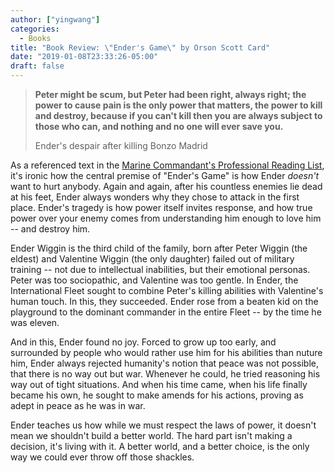 ```yaml
---
author: ["yingwang"]
categories:
  - Books
title: "Book Review: \"Ender's Game\" by Orson Scott Card"
date: "2019-01-08T23:33:26-05:00"
draft: false
---
```


> **Peter might be scum, but Peter had been right, always right; the power to
> cause pain is the only power that matters, the power to kill and destroy,
> because if you can't kill then you are always subject to those who can, and
> nothing and no one will ever save you.**
>
> Ender's despair after killing Bonzo Madrid

As a referenced text in the [Marine Commandant's Professional Reading
List](https://www.marines.mil/News/Messages/Messages-Display/Article/1184470/revision-of-the-commandants-professional-reading-list/),
it's ironic how the central premise of "Ender's Game" is how Ender *doesn't*
want to hurt anybody. Again and again, after his countless enemies lie dead at
his feet, Ender always wonders why they chose to attack in the first place.
Ender's tragedy is how power itself invites response, and how true power over
your enemy comes from understanding him enough to love him -- and destroy him.

Ender Wiggin is the third child of the family, born after Peter Wiggin (the
eldest) and Valentine Wiggin (the only daughter) failed out of military training
-- not due to intellectual inabilities, but their emotional personas. Peter was
too sociopathic, and Valentine was too gentle. In Ender, the International Fleet
sought to combine Peter's killing abilities with Valentine's human touch. In
this, they succeeded. Ender rose from a beaten kid on the playground to the
dominant commander in the entire Fleet -- by the time he was eleven.

And in this, Ender found no joy. Forced to grow up too early, and surrounded by
people who would rather use him for his abilities than nuture him, Ender always
rejected humanity's notion that peace was not possible, that there is no way out
but war. Whenever he could, he tried reasoning his way out of tight situations.
And when his time came, when his life finally became his own, he sought to make
amends for his actions, proving as adept in peace as he was in war.

Ender teaches us how while we must respect the laws of power, it doesn't mean we
shouldn't build a better world. The hard part isn't making a decision, it's
living with it. A better world, and a better choice, is the only way we could
ever throw off those shackles.
